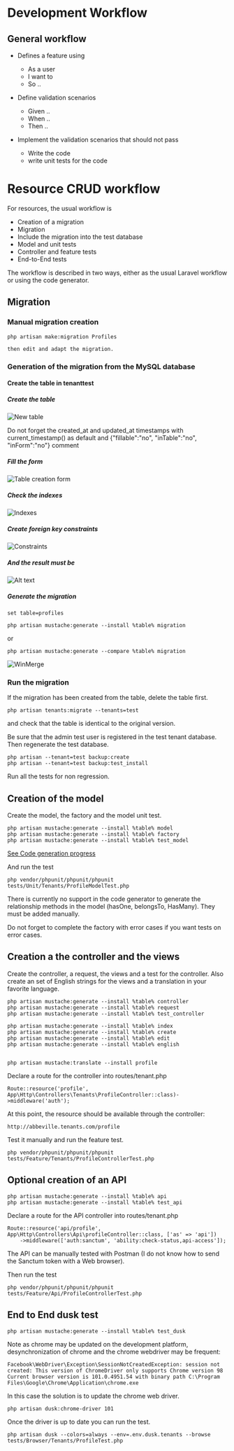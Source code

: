 # Development Workflow


## General workflow

* Defines a feature using
  * As a user
  * I want to 
  * So ..
  
* Define validation scenarios
  * Given ..
  * When ..
  * Then ..
  
* Implement the validation scenarios that should not pass
  * Write the code
  * write unit tests for the code

  
# Resource CRUD workflow

For resources, the usual workflow is

* Creation of a migration
* Migration
* Include the migration into the test database
* Model and unit tests
* Controller and feature tests
* End-to-End tests

The workflow is described in two ways, either as the usual Laravel workflow or using the code generator.

## Migration

### Manual migration creation

    php artisan make:migration Profiles
    
    then edit and adapt the migration.

### Generation of the migration from the MySQL database

#### Create the table in tenanttest
   
##### Create the table
   
![New table](images/new_table.PNG?raw=true "How to create a table")

Do not forget the created_at and updated_at timestamps with current_timestamp() as default
and {"fillable":"no", "inTable":"no", "inForm":"no"} comment
    
##### Fill the form
    
![Table creation form](images/creation_form.PNG?raw=true "Creation form")

##### Check the indexes

![Indexes](images/indexes.PNG?raw=true "Indexes")
 
##### Create foreign key constraints

![Constraints](images/create_constraint.PNG?raw=true "Constraints")

#####  And the result must be

![Alt text](images/phpmyadmin_table_structure.PNG?raw=true "Title")

##### Generate the migration

    set table=profiles
    
    php artisan mustache:generate --install %table% migration
or

    php artisan mustache:generate --compare %table% migration
    
![WinMerge](images/WinMerge.PNG?raw=true "WinMerge")
    
### Run the migration

If the migration has been created from the table, delete the table first.

    php artisan tenants:migrate --tenants=test
    
and check that the table is identical to the original version.

Be sure that the admin test user is registered in the test tenant database. Then regenerate
the test database.

    php artisan --tenant=test backup:create
    php artisan --tenant=test backup:test_install

Run all the tests for non regression.

## Creation of the model

Create the model, the factory and the model unit test.

    php artisan mustache:generate --install %table% model         
    php artisan mustache:generate --install %table% factory        
    php artisan mustache:generate --install %table% test_model        

[See Code generation progress](./code_generation_progress.md)

And run the test

    php vendor/phpunit/phpunit/phpunit  tests/Unit/Tenants/ProfileModelTest.php
    
There is currently no support in the code generator to generate the relationship methods in the model (hasOne, belongsTo, HasMany). They must be added manually.

Do not forget to complete the factory with error cases if you want tests on error cases.

## Creation a the controller and the views

Create the controller, a request, the views and a test for the controller. Also create an set of English strings for the views and a translation in your favorite language.

    php artisan mustache:generate --install %table% controller       
    php artisan mustache:generate --install %table% request         
    php artisan mustache:generate --install %table% test_controller 

    php artisan mustache:generate --install %table% index
    php artisan mustache:generate --install %table% create 
    php artisan mustache:generate --install %table% edit 
    php artisan mustache:generate --install %table% english 


    php artisan mustache:translate --install profile 

Declare a route for the controller into routes/tenant.php
    
    Route::resource('profile', App\Http\Controllers\Tenants\ProfileController::class)->middleware('auth');
    
At this point, the resource should be available through the controller:

    http://abbeville.tenants.com/profile
    
Test it manually and run the feature test.

    php vendor/phpunit/phpunit/phpunit tests/Feature/Tenants/ProfileControllerTest.php
    
## Optional creation of an API

    php artisan mustache:generate --install %table% api                  
    php artisan mustache:generate --install %table% test_api        

Declare a route for the API controller into routes/tenant.php

    Route::resource('api/profile', App\Http\Controllers\Api\profileController::class, ['as' => 'api'])
        ->middleware(['auth:sanctum', 'ability:check-status,api-access']);

The API can be manually tested with Postman (I do not know how to send the Sanctum token with a Web browser).
            
Then run the test

    php vendor/phpunit/phpunit/phpunit tests/Feature/Api/ProfileControllerTest.php
    
## End to End dusk test

    php artisan mustache:generate --install %table% test_dusk       
    
Note as chrome may be updated on the development platform, desynchronization of chrome and the chrome webdriver may be frequent:

    Facebook\WebDriver\Exception\SessionNotCreatedException: session not created: This version of ChromeDriver only supports Chrome version 98
    Current browser version is 101.0.4951.54 with binary path C:\Program Files\Google\Chrome\Application\chrome.exe
    
In this case the solution is to update the chrome web driver.

    php artisan dusk:chrome-driver 101
    
Once the driver is up to date you can run the test.

    php artisan dusk --colors=always --env=.env.dusk.tenants --browse tests/Browser/Tenants/ProfileTest.php
    
    
        